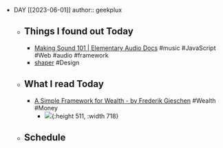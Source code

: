 - DAY [[2023-06-01]]
  author:: geekplux
	- ## Things I found out Today
		- [Making Sound 101 | Elementary Audio Docs](https://www.elementary.audio/docs/guides/Making_Sound) #music #JavaScript #Web #audio #framework
		- [shaper](https://shaper.design/) #Design
	- ## What I read Today
		- [A Simple Framework for Wealth - by Frederik Gieschen](https://neckar.substack.com/p/a-simple-framework-for-the-drivers?publication_id=71425&post_id=117503163&isFreemail=true) #Wealth #Money
			- ![](https://substackcdn.com/image/fetch/w_1456,c_limit,f_auto,q_auto:good,fl_progressive:steep/https%3A%2F%2Fsubstack-post-media.s3.amazonaws.com%2Fpublic%2Fimages%2Fdc3d0bd3-4dd9-48d9-913b-4a9d3bd1fce0_1017x713.png){:height 511, :width 718}
	- ## Schedule